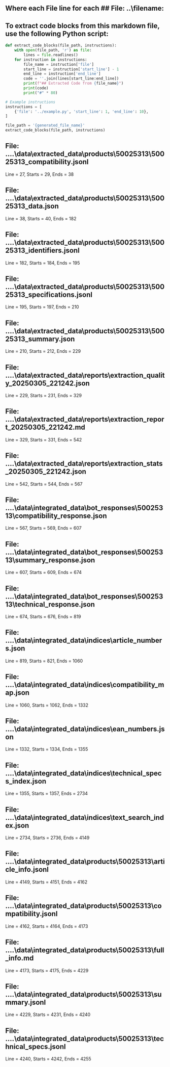 ## Where each File line for each ## File: ..\filename: 

## To extract code blocks from this markdown file, use the following Python script:

```python
def extract_code_blocks(file_path, instructions):
    with open(file_path, 'r') as file:
        lines = file.readlines()
    for instruction in instructions:
        file_name = instruction['file']
        start_line = instruction['start_line'] - 1
        end_line = instruction['end_line']
        code = ''.join(lines[start_line:end_line])
        print(f"## Extracted Code from {file_name}")
        print(code)
        print("#" * 80)

# Example instructions
instructions = [
    {'file': '../example.py', 'start_line': 1, 'end_line': 10},
]

file_path = '{generated_file_name}'
extract_code_blocks(file_path, instructions)
```

## File: ..\..\data\extracted_data\products\50025313\50025313_compatibility.jsonl
Line = 27, Starts = 29, Ends = 38

## File: ..\..\data\extracted_data\products\50025313\50025313_data.json
Line = 38, Starts = 40, Ends = 182

## File: ..\..\data\extracted_data\products\50025313\50025313_identifiers.jsonl
Line = 182, Starts = 184, Ends = 195

## File: ..\..\data\extracted_data\products\50025313\50025313_specifications.jsonl
Line = 195, Starts = 197, Ends = 210

## File: ..\..\data\extracted_data\products\50025313\50025313_summary.json
Line = 210, Starts = 212, Ends = 229

## File: ..\..\data\extracted_data\reports\extraction_quality_20250305_221242.json
Line = 229, Starts = 231, Ends = 329

## File: ..\..\data\extracted_data\reports\extraction_report_20250305_221242.md
Line = 329, Starts = 331, Ends = 542

## File: ..\..\data\extracted_data\reports\extraction_stats_20250305_221242.json
Line = 542, Starts = 544, Ends = 567

## File: ..\..\data\integrated_data\bot_responses\50025313\compatibility_response.json
Line = 567, Starts = 569, Ends = 607

## File: ..\..\data\integrated_data\bot_responses\50025313\summary_response.json
Line = 607, Starts = 609, Ends = 674

## File: ..\..\data\integrated_data\bot_responses\50025313\technical_response.json
Line = 674, Starts = 676, Ends = 819

## File: ..\..\data\integrated_data\indices\article_numbers.json
Line = 819, Starts = 821, Ends = 1060

## File: ..\..\data\integrated_data\indices\compatibility_map.json
Line = 1060, Starts = 1062, Ends = 1332

## File: ..\..\data\integrated_data\indices\ean_numbers.json
Line = 1332, Starts = 1334, Ends = 1355

## File: ..\..\data\integrated_data\indices\technical_specs_index.json
Line = 1355, Starts = 1357, Ends = 2734

## File: ..\..\data\integrated_data\indices\text_search_index.json
Line = 2734, Starts = 2736, Ends = 4149

## File: ..\..\data\integrated_data\products\50025313\article_info.jsonl
Line = 4149, Starts = 4151, Ends = 4162

## File: ..\..\data\integrated_data\products\50025313\compatibility.jsonl
Line = 4162, Starts = 4164, Ends = 4173

## File: ..\..\data\integrated_data\products\50025313\full_info.md
Line = 4173, Starts = 4175, Ends = 4229

## File: ..\..\data\integrated_data\products\50025313\summary.jsonl
Line = 4229, Starts = 4231, Ends = 4240

## File: ..\..\data\integrated_data\products\50025313\technical_specs.jsonl
Line = 4240, Starts = 4242, Ends = 4255

